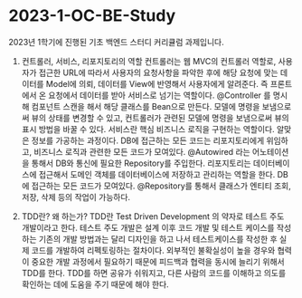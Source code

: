 # 2023-1-OC-BE-Study
2023년 1학기에 진행된 기초 백엔드 스터디 커리큘럼 과제입니다.
1. 컨트롤러, 서비스, 리포지토리의 역할
   컨트롤러는 웹 MVC의 컨트롤러 역할로, 사용자가 접근한 URL에 따라서 사용자의 요청사항을 파악한 후에 해당 요청에 맞는 데이터를 Model에 의뢰, 데이터를 View에 반영해서 사용자에게 알려준다. 즉 프론트에서 온 요청에서 데이터를 받아 서비스로 넘기는 역할이다. @Controller 를 명시해 컴포넌트 스캔을 해서 해당 클래스를 Bean으로 만든다.
   모델에 명령을 보냄으로써 뷰의 상태를 변경할 수 있고, 컨트롤러가 관련된 모델에 명령을 보냄으로써 뷰의 표시 방법을 바꿀 수 있다.
   서비스란 핵심 비즈니스 로직을 구현하는 역할이다. 알맞은 정보를 가공하는 과정이다. DB에 접근하는 모든 코드는 리포지토리에게 위임하고, 비즈니스 로직과 관련한 모든 코드가 모여있다. @Autowired 라는 어노테이션을 통해서 DB와 통신에 필요한 Repository를 주입한다.
   리포지토리는 데이터베이스에 접근해서 도메인 객체를 데이터베이스에 저장하고 관리하는 역할을 한다. DB에 접근하는 모든 코드가 모여있다. @Repository를 통해서 클래스가 엔티티 조회, 저장, 삭제 등의 작업이 가능하다.  
   
2. TDD란? 왜 하는가?
   TDD란 Test Driven Development 의 약자로 테스트 주도 개발이라고 한다.
   테스트 주도 개발은 설계 이후 코드 개발 및 테스트 케이스를 작성하는 기존의 개발 방법과는 달리 디자인을 하고 나서 테스트케이스를 작성한 후 실제 코드를 개발하여 리펙토링하는 절차이다.
   외부적인 불확실성이 높을 경우와 협력이 중요한 개발 과정에서 필요하기 때문에 피드백과 협력을 동시에 늘리기 위해서 TDD를 한다. TDD를 하면 공유가 쉬워지고, 다른 사람의 코드를 이해하고 의도를 확인하는 데에 도움을 주기 때문에 해야 한다. 
   
